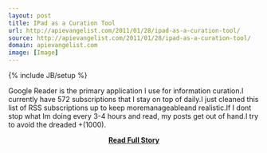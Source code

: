 ```yaml
---
layout: post
title: IPad as a Curation Tool
url: http://apievangelist.com/2011/01/28/ipad-as-a-curation-tool/
source: http://apievangelist.com/2011/01/28/ipad-as-a-curation-tool/
domain: apievangelist.com
image: [Image]
---
```

{% include JB/setup %}<p>Google Reader is the primary application I use for information curation.I currently have 572 subscriptions that I stay on top of daily.I just cleaned this list of RSS subscriptions up to keep moremanageableand realistic.If I dont stop what Im doing every 3-4 hours and read, my posts get out of hand.I try to avoid the dreaded +(1000).</p>
<center><p><a href="http://apievangelist.com/2011/01/28/ipad-as-a-curation-tool/" style='padding:25px; font-sze:18px; font-weight: bold;'>Read Full Story</a></p></center>
